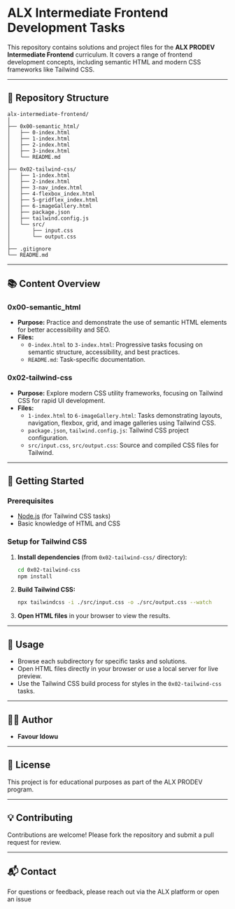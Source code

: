 # ALX Intermediate Frontend Development Tasks

This repository contains solutions and project files for the **ALX PRODEV Intermediate Frontend** curriculum. It covers a range of frontend development concepts, including semantic HTML and modern CSS frameworks like Tailwind CSS.

---

## 📁 Repository Structure

```
alx-intermediate-frontend/
│
├── 0x00-semantic_html/
│   ├── 0-index.html
│   ├── 1-index.html
│   ├── 2-index.html
│   ├── 3-index.html
│   └── README.md
│
├── 0x02-tailwind-css/
│   ├── 1-index.html
│   ├── 2-index.html
│   ├── 3-nav_index.html
│   ├── 4-flexbox_index.html
│   ├── 5-gridflex_index.html
│   ├── 6-imageGallery.html
│   ├── package.json
│   ├── tailwind.config.js
│   └── src/
│       ├── input.css
│       └── output.css
│
├── .gitignore
└── README.md
```

---

## 📚 Content Overview

### 0x00-semantic_html

- **Purpose:** Practice and demonstrate the use of semantic HTML elements for better accessibility and SEO.
- **Files:**
  - `0-index.html` to `3-index.html`: Progressive tasks focusing on semantic structure, accessibility, and best practices.
  - `README.md`: Task-specific documentation.

### 0x02-tailwind-css

- **Purpose:** Explore modern CSS utility frameworks, focusing on Tailwind CSS for rapid UI development.
- **Files:**
  - `1-index.html` to `6-imageGallery.html`: Tasks demonstrating layouts, navigation, flexbox, grid, and image galleries using Tailwind CSS.
  - `package.json`, `tailwind.config.js`: Tailwind CSS project configuration.
  - `src/input.css`, `src/output.css`: Source and compiled CSS files for Tailwind.

---

## 🚀 Getting Started

### Prerequisites

- [Node.js](https://nodejs.org/) (for Tailwind CSS tasks)
- Basic knowledge of HTML and CSS

### Setup for Tailwind CSS

1. **Install dependencies** (from `0x02-tailwind-css/` directory):
   ```bash
   cd 0x02-tailwind-css
   npm install
   ```
2. **Build Tailwind CSS:**
   ```bash
   npx tailwindcss -i ./src/input.css -o ./src/output.css --watch
   ```
3. **Open HTML files** in your browser to view the results.

---

## 📝 Usage

- Browse each subdirectory for specific tasks and solutions.
- Open HTML files directly in your browser or use a local server for live preview.
- Use the Tailwind CSS build process for styles in the `0x02-tailwind-css` tasks.

---

## 🧑‍💻 Author

- **Favour Idowu**

---

## 📄 License

This project is for educational purposes as part of the ALX PRODEV program.

---

## 💡 Contributing

Contributions are welcome! Please fork the repository and submit a pull request for review.

---

## 📬 Contact

For questions or feedback, please reach out via the ALX platform or open an issue